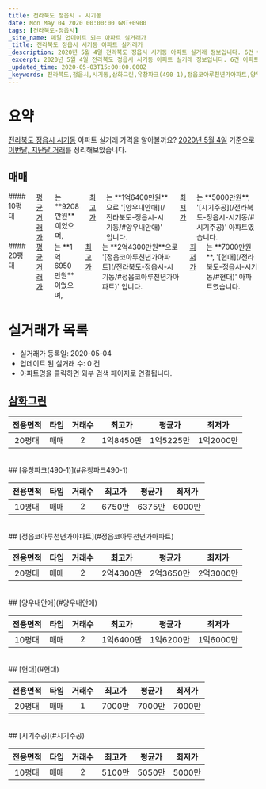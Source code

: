 ```yaml
---
title: 전라북도 정읍시 - 시기동
date: Mon May 04 2020 00:00:00 GMT+0900
tags: [전라북도-정읍시]
_site_name: 매일 업데이트 되는 아파트 실거래가
_title: 전라북도 정읍시 시기동 아파트 실거래가
_description: 2020년 5월 4일 전라북도 정읍시 시기동 아파트 실거래 정보입니다. 6건 아파트 정보가 있습니다.
_excerpt: 2020년 5월 4일 전라북도 정읍시 시기동 아파트 실거래 정보입니다. 6건 아파트 정보가 있습니다.
_updated_time: 2020-05-03T15:00:00.000Z
_keywords: 전라북도,정읍시,시기동,삼화그린,유창파크(490-1),정읍코아루천년가아파트,양우내안애,현대,시기주공
---
```





# 요약
<ins>전라북도 정읍시 시기동</ins> 아파트 실거래 가격을 알아볼까요? <ins>2020년 5월 4일</ins> 기준으로 <ins>이번달, 지난달 거래</ins>를 정리해보았습니다.

## 매매
<div class="container">
<div class="six columns" markdown="1">
#### 10평대
<ins>평균 거래가</ins>는 **9208만원**이었으며, <ins>최고가</ins>는 **1억6400만원**으로 '[양우내안애](/전라북도-정읍시-시기동/#양우내안애)' 입니다. <ins>최저가</ins>는 **5000만원**, '[시기주공](/전라북도-정읍시-시기동/#시기주공)' 아파트였습니다.
</div>
<div class="six columns" markdown="1">
#### 20평대
<ins>평균 거래가</ins>는 **1억6950만원**이었으며, <ins>최고가</ins>는 **2억4300만원**으로 '[정읍코아루천년가아파트](/전라북도-정읍시-시기동/#정읍코아루천년가아파트)' 입니다. <ins>최저가</ins>는 **7000만원**, '[현대](/전라북도-정읍시-시기동/#현대)' 아파트였습니다.
</div>
</div>



# 실거래가 목록
- 실거래가 등록일: 2020-05-04
- 업데이트 된 실거래 수: 0 건
- 아파트명을 클릭하면 외부 검색 페이지로 연결됩니다.

## [삼화그린](#삼화그린)

|전용면적|타입|거래수|최고가|평균가|최저가|
|:---:|:---:|:---:|:---:|:---:|:---:|
|20평대|<span class="deal-type-1">매매</span>|2|1억8450만|1억5225만|1억2000만|

<br/>
## [유창파크(490-1)](#유창파크490-1)

|전용면적|타입|거래수|최고가|평균가|최저가|
|:---:|:---:|:---:|:---:|:---:|:---:|
|10평대|<span class="deal-type-1">매매</span>|2|6750만|6375만|6000만|

<br/>
## [정읍코아루천년가아파트](#정읍코아루천년가아파트)

|전용면적|타입|거래수|최고가|평균가|최저가|
|:---:|:---:|:---:|:---:|:---:|:---:|
|20평대|<span class="deal-type-1">매매</span>|2|2억4300만|2억3650만|2억3000만|

<br/>
## [양우내안애](#양우내안애)

|전용면적|타입|거래수|최고가|평균가|최저가|
|:---:|:---:|:---:|:---:|:---:|:---:|
|10평대|<span class="deal-type-1">매매</span>|2|1억6400만|1억6200만|1억6000만|

<br/>
## [현대](#현대)

|전용면적|타입|거래수|최고가|평균가|최저가|
|:---:|:---:|:---:|:---:|:---:|:---:|
|20평대|<span class="deal-type-1">매매</span>|1|7000만|7000만|7000만|

<br/>
## [시기주공](#시기주공)

|전용면적|타입|거래수|최고가|평균가|최저가|
|:---:|:---:|:---:|:---:|:---:|:---:|
|10평대|<span class="deal-type-1">매매</span>|2|5100만|5050만|5000만|

<br/>



